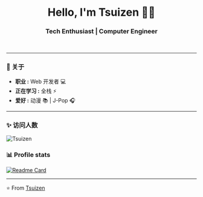 <h1 align="center"> Hello, I'm Tsuizen 👨‍💻 </h1>

<h3 align="center">  Tech Enthusiast | Computer Engineer </h3> <br>

<p align="center"> 
</p>

---------------------------------------------------------------------------------------------------------------------------------------------------------------------------------
### 🤔 关于
-  **职业 :**  Web 开发者 :computer:
-  **正在学习 :** 全栈 :zap:
-  **爱好 :** 动漫 :books: | J-Pop :headphones:

---------------------------------------------------------------------------------------------------------------------------------------------------------------------------------
### ✨ 访问人数

<p align="left"><img src="https://komarev.com/ghpvc/?username=Tsuizen" alt="Tsuizen" /></p>

### 📊 Profile stats
[![Readme Card](https://github-readme-stats.vercel.app/api?username=Tsuizen&show_icons=true&title_color=ffffff&icon_color=bb2acf&text_color=daf7dc&bg_color=151515)](https://github.com/anuraghazra/github-readme-stats)

-------------------------------------------------------------------------------------------------------------------------------------------------------------------------------

⭐️ From [Tsuizen](http://www.github.com/Tsuizen)
